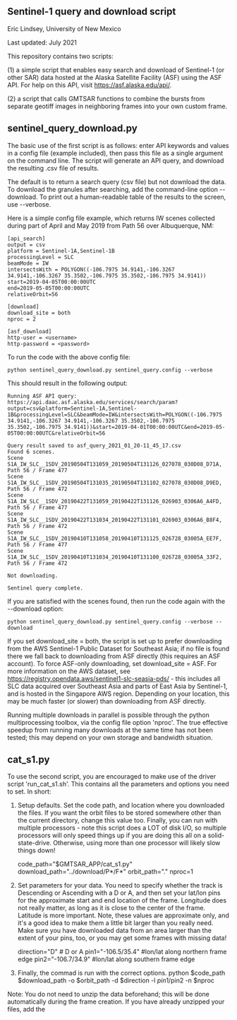 Sentinel-1 query and download script
------
Eric Lindsey, University of New Mexico

Last updated: July 2021

This repository contains two scripts:

(1) a simple script that enables easy search and download of Sentinel-1 (or other SAR) data hosted at the Alaska Satellite Facility (ASF) using the ASF API. For help on this API, visit https://asf.alaska.edu/api/.

(2) a script that calls GMTSAR functions to combine the bursts from separate geotiff images in neighboring frames into your own custom frame.

sentinel_query_download.py
------
The basic use of the first script is as follows: enter API keywords and values in a config file (example included), then pass this file as a single argument on the command line. The script will generate an API query, and download the resulting .csv file of results.

The default is to return a search query (csv file) but not download the data. To download the granules after searching, add the command-line option --download. To print out a human-readable table of the results to the screen, use --verbose.

Here is a simple config file example, which returns IW scenes collected during part of April and May 2019 from Path 56 over Albuquerque, NM:

    [api_search]
    output = csv
    platform = Sentinel-1A,Sentinel-1B
    processingLevel = SLC
    beamMode = IW
    intersectsWith = POLYGON((-106.7975 34.9141,-106.3267 34.9141,-106.3267 35.3502,-106.7975 35.3502,-106.7975 34.9141))
    start=2019-04-05T00:00:00UTC
    end=2019-05-05T00:00:00UTC
    relativeOrbit=56

    [download]
    download_site = both
    nproc = 2

    [asf_download]
    http-user = <username>
    http-password = <password>

To run the code with the above config file:

    python sentinel_query_download.py sentinel_query.config --verbose

This should result in the following output:

    Running ASF API query:
    https://api.daac.asf.alaska.edu/services/search/param?output=csv&platform=Sentinel-1A,Sentinel-1B&processingLevel=SLC&beamMode=IW&intersectsWith=POLYGON((-106.7975 34.9141,-106.3267 34.9141,-106.3267 35.3502,-106.7975 35.3502,-106.7975 34.9141))&start=2019-04-01T00:00:00UTC&end=2019-05-05T00:00:00UTC&relativeOrbit=56
    
    Query result saved to asf_query_2021_01_20-11_45_17.csv
    Found 6 scenes.
    Scene S1A_IW_SLC__1SDV_20190504T131059_20190504T131126_027078_030D08_D71A, Path 56 / Frame 477
    Scene S1A_IW_SLC__1SDV_20190504T131035_20190504T131102_027078_030D08_D9ED, Path 56 / Frame 472
    Scene S1A_IW_SLC__1SDV_20190422T131059_20190422T131126_026903_0306A6_A4FD, Path 56 / Frame 477
    Scene S1A_IW_SLC__1SDV_20190422T131034_20190422T131101_026903_0306A6_B8F4, Path 56 / Frame 472
    Scene S1A_IW_SLC__1SDV_20190410T131058_20190410T131125_026728_03005A_EE7F, Path 56 / Frame 477
    Scene S1A_IW_SLC__1SDV_20190410T131034_20190410T131100_026728_03005A_33F2, Path 56 / Frame 472
    
    Not downloading.
    
    Sentinel query complete.

If you are satisfied with the scenes found, then run the code again with the --download option:

    python sentinel_query_download.py sentinel_query.config --verbose --download

If you set download_site = both, the script is set up to prefer downloading from the AWS Sentinel-1 Public Dataset for Southeast Asia; if no file is found there we fall back to downloading from ASF directly (this requires an ASF account). To force ASF-only downloading, set download_site = ASF. For more information on the AWS dataset, see https://registry.opendata.aws/sentinel1-slc-seasia-pds/ - this includes all SLC data acquired over Southeast Asia and parts of East Asia by Sentinel-1, and is hosted in the Singapore AWS region. Depending on your location, this may be much faster (or slower) than downloading from ASF directly.

Running multiple downloads in parallel is possible through the python multiprocessing toolbox, via the config file option 'nproc'. The true effective speedup from running many downloads at the same time has not been tested; this may depend on your own storage and bandwidth situation.

cat_s1.py
------

To use the second script, you are encouraged to make use of the driver script 'run_cat_s1.sh'. This contains all the parameters and options you need to set. In short:

1. Setup defaults. Set the code path, and location where you downloaded the files. If you want the orbit files to be stored somewhere other than the current directory, change this value too. Finally, you can run with multiple processors - note this script does a LOT of disk I/O, so multiple processors will only speed things up if you are doing this all on a solid-state-drive. Otherwise, using more than one processor will likely slow things down!

    code_path="$GMTSAR_APP/cat_s1.py"
    download_path="../download/P*/F*"
    orbit_path="."
    nproc=1
    
2. Set parameters for your data. You need to specify whether the track is Descending or Ascending with a D or A, and then set your lat/lon pins for the approximate start and end location of the frame. Longitude does not really matter, as long as it is close to the center of the frame. Latitude is more important. Note, these values are approximate only, and it's a good idea to make them a little bit larger than you really need. Make sure you have downloaded data from an area larger than the extent of your pins, too, or you may get some frames with missing data!

    direction="D" # D or A
    pin1="-106.5/35.4" #lon/lat along northern frame edge
    pin2="-106.7/34.9" #lon/lat along southern frame edge
    
3. Finally, the commad is run with the correct options.
    python $code_path $download_path -o $orbit_path -d $direction -l $pin1/$pin2 -n $nproc

Note: You do not need to unzip the data beforehand; this will be done automatically during the frame creation. If you have already unzipped your files, add the 
